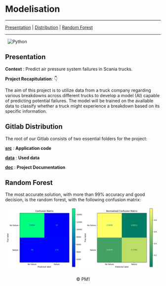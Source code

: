 # Modelisation

---
[Presentation](#presentation) | [Distribution](#gitlab-distribution) | [Random Forest](#random-forest)

---

&nbsp; ![Python](https://img.shields.io/badge/Python-3776AB.svg?style=for-the-badge&logo=Python&logoColor=white)


</div>

## Presentation

**Context** : Predict air pressure system failures in Scania trucks.

**Project Recapitulation**: 👇

The aim of this project is to utilize data from a truck company regarding various breakdowns across different trucks to develop a model (AI) capable of predicting potential failures. The model will be trained on the available data to classify whether a truck might experience a breakdown based on its specific information.

## Gitlab Distribution

The root of our Gitlab consists of two essential folders for the project:

[**src**](src) : **Application code**

[**data**](data) : **Used data**

[**doc**](doc) : **Project Documentation**



## Random Forest

The most accurate solution, with more than 99% accuracy and good decision, is the random forest, with the following confusion matrix:

![RandomForest](doc/img/RandomForestScania.png)

<div align = center>
© PM1
</div>
